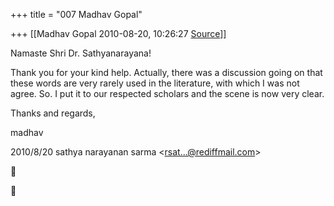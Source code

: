 +++
title = "007 Madhav Gopal"

+++
[[Madhav Gopal	2010-08-20, 10:26:27 [Source](https://groups.google.com/g/bvparishat/c/HaPSUXPy6VA)]]



Namaste Shri Dr. Sathyanarayana!



Thank you for your kind help. Actually, there was a discussion going on that these words are very rarely used in the literature, with which I was not agree. So. I put it to our respected scholars and the scene is now very clear.



Thanks and regards,

madhav  
  

2010/8/20 sathya narayanan sarma \<[rsat...@rediffmail.com]()\>





